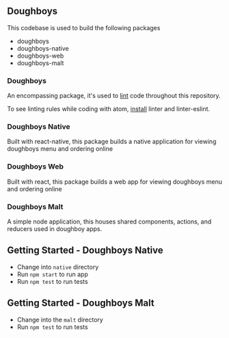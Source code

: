## Doughboys
This codebase is used to build the following packages
- doughboys
- doughboys-native
- doughboys-web
- doughboys-malt

### Doughboys
An encompassing package, it's used to [lint](https://www.npmjs.com/package/eslint) code throughout this repository.

To see linting rules while coding with atom, [install](https://flight-manual.atom.io/using-atom/sections/atom-packages/) linter and linter-eslint.

### Doughboys Native
Built with react-native, this package builds a native application for viewing doughboys menu and ordering online

### Doughboys Web
Built with react, this package builds a web app for viewing doughboys menu and ordering online

### Doughboys Malt
A simple node application, this houses shared components, actions, and reducers used in doughboy apps.

## Getting Started - Doughboys Native
- Change into `native` directory
- Run `npm start` to run app
- Run `npm test` to run tests

## Getting Started - Doughboys Malt
- Change into the `malt` directory
- Run `npm test` to run tests
